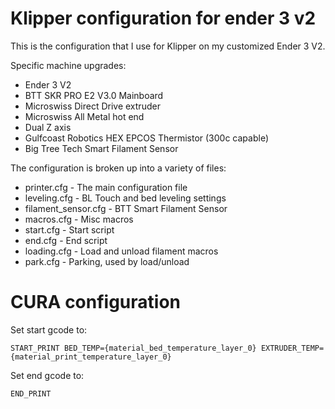 # Klipper configuration for ender 3 v2

This is the configuration that I use for Klipper on my customized Ender 3 V2.

Specific machine upgrades:
* Ender 3 V2
* BTT SKR PRO E2 V3.0 Mainboard
* Microswiss Direct Drive extruder
* Microswiss All Metal hot end
* Dual Z axis
* Gulfcoast Robotics HEX EPCOS Thermistor (300c capable)
* Big Tree Tech Smart Filament Sensor


The configuration is broken up into a variety of files:

* printer.cfg - The main configuration file
* leveling.cfg - BL Touch and bed leveling settings
* filament_sensor.cfg - BTT Smart Filament Sensor
* macros.cfg - Misc macros
* start.cfg - Start script
* end.cfg - End script
* loading.cfg - Load and unload filament macros
* park.cfg - Parking, used by load/unload


# CURA configuration
Set start gcode to:
```
START_PRINT BED_TEMP={material_bed_temperature_layer_0} EXTRUDER_TEMP={material_print_temperature_layer_0}
```

Set end gcode to:
```
END_PRINT
```
